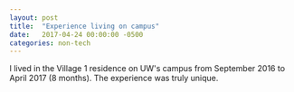 ```yaml
---
layout: post
title:  "Experience living on campus"
date:   2017-04-24 00:00:00 -0500
categories: non-tech
---
```


I lived in the Village 1 residence on UW's campus from September 2016 to April 2017 (8 months). The experience was truly unique.